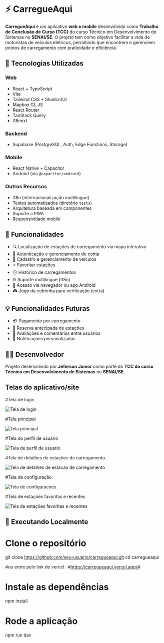 # ⚡ CarregueAqui

**CarregueAqui** é um aplicativo **web e mobile** desenvolvido como **Trabalho de Conclusão de Curso (TCC)** do curso Técnico em Desenvolvimento de Sistemas no **SENAI/SE**. O projeto tem como objetivo facilitar a vida de motoristas de veículos elétricos, permitindo que encontrem e gerenciem pontos de carregamento com praticidade e eficiência.

## 🧠 Tecnologias Utilizadas

### Web
- React + TypeScript
- Vite
- Tailwind CSS + Shadcn/UI
- Mapbox GL JS
- React Router
- TanStack Query
- i18next

### Backend
- Supabase (PostgreSQL, Auth, Edge Functions, Storage)

### Mobile
- React Native + Capacitor
- Android (via `@capacitor/android`)

### Outros Recursos
- i18n (internacionalização multilíngue)
- Testes automatizados (diretório `tests`)
- Arquitetura baseada em componentes
- Suporte a PWA
- Responsividade mobile


## 📱 Funcionalidades

- 🔍 Localização de estações de carregamento via mapa interativo  
- 🔐 Autenticação e gerenciamento de conta  
- 🚗 Cadastro e gerenciamento de veículos  
- ⭐ Favoritar estações  
- 🕓 Histórico de carregamentos  
- 🌐 Suporte multilíngue (i18n)  
- 📱 Acesso via navegador ou app Android
- 🎮 Jogo da cobrinha para verificação (extra) 


## 💡 Funcionalidades Futuras

- 💳 Pagamento por carregamento
- 📅 Reserva antecipada de estações
- 👥 Avaliações e comentários entre usuários
- 🔔 Notificações personalizadas


## 👨‍💻 Desenvolvedor

Projeto desenvolvido por **Jeferson Junior** como parte do **TCC do curso Técnico em Desenvolvimento de Sistemas** no **SENAI/SE**.

## Telas do aplicativo/site

#Tela de login

![Tela de login](https://github.com/user-attachments/assets/73c66cc1-cc63-4f3f-aeda-51710ac1ea5c)

#Tela principal 

![Tela principal](https://github.com/user-attachments/assets/d7bcf0b9-447b-4843-b924-5bf6a276589c)

#Tela do perfil de usuário 

![Tela de perfil de usuario](https://github.com/user-attachments/assets/cf128c5a-cc5a-4e37-bea5-0a035acc0d82)

#Tela de detalhes de estações de carregamento.

![Tela de detalhes de estacao de carregamento](https://github.com/user-attachments/assets/81c3d720-74a5-4db0-a7c2-499e11449d0b)

#Tela de configuração 

![Tela de configuracoes](https://github.com/user-attachments/assets/71759d15-334a-4b1f-8b70-85538dea2231)

#Tela de estações favoritas e recentes 

![Tela de estações favoritas e recentes](https://github.com/user-attachments/assets/4a831d80-0930-4093-9726-370b03fec0f3)


## 🚀 Executando Localmente

# Clone o repositório
git clone https://github.com/seu-usuario/carregueaqui.git
cd carregueaqui

#ou entre pelo link do vercel : #https://carregueaqui.vercel.app/#

# Instale as dependências
npm install

# Rode a aplicação
npm run dev

